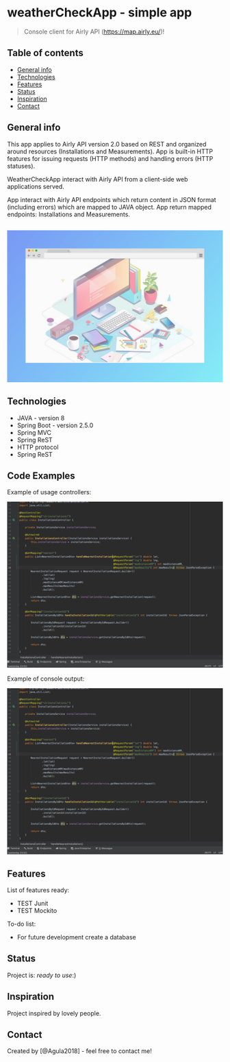 # weatherCheckApp - simple app
> Console client for Airly API (https://map.airly.eu/)!

## Table of contents
* [General info](#general-info)
* [Technologies](#technologies)
* [Features](#features)
* [Status](#status)
* [Inspiration](#inspiration)
* [Contact](#contact)

## General info
This app applies to Airly API version 2.0 based on REST and organized around resources (Installations and Measurements). App is built-in HTTP features for issuing requests (HTTP methods) and handling errors (HTTP statuses).

WeatherCheckApp interact with Airly API from a client-side web applications served.

App interact with Airly API endpoints which return content in JSON format (including errors) which are mapped to JAVA object. App return mapped endpoints: Installations and Measurements.

## 
![Example screenshot](./screenshot.png)

## Technologies
* JAVA - version 8
* Spring Boot - version 2.5.0
* Spring MVC 
* Spring ReST
* HTTP protocol
* Spring ReST



## Code Examples
Example of usage controllers:

![Example screenshot](./code.png)

Example of console output:

![Example screenshot](./code.png)

## Features
List of features ready:
* TEST Junit
* TEST Mockito


To-do list:
* For future development create a database 

## Status
Project is: 
_ready to use_:)

## Inspiration
Project inspired by lovely people. 

## Contact
Created by [@Agula2018] - feel free to contact me!
